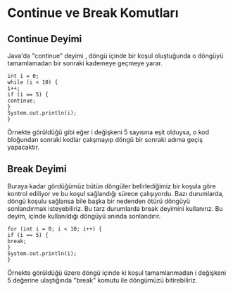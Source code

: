 # Continue ve Break Komutları
## Continue Deyimi
Java'da "continue" deyimi , döngü içinde bir koşul oluştuğunda o döngüyü tamamlamadan bir sonraki kademeye geçmeye yarar.

    int i = 0;
    while (i < 10) {
    i++;
    if (i == 5) {
    continue;
    }
    System.out.println(i);
    }
Örnekte görüldüğü gibi eğer i değişkeni 5 sayısına eşit olduysa, o kod bloğundan sonraki kodlar çalışmayıp döngü bir sonraki adıma geçiş yapacaktır.

## Break Deyimi
Buraya kadar gördüğümüz bütün döngüler belirlediğimiz bir koşula göre kontrol ediliyor ve bu koşul sağlandığı sürece çalışıyordu. Bazı durumlarda, döngü koşulu sağlansa bile başka bir nedenden ötürü döngüyü sonlandırmak isteyebiliriz. Bu tarz durumlarda break deyimini kullanırız. Bu deyim, içinde kullanıldığı döngüyü anında sonlandırır.

    for (int i = 0; i < 10; i++) {
    if (i == 5) {
    break;
    }
    System.out.println(i);
    }

Örnekte görüldüğü üzere döngü içinde ki koşul tamamlanmadan i değişkeni 5 değerine ulaştığında "break" komutu ile döngümüzü bitirebiliriz.